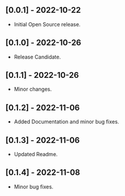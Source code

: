 ## [0.0.1] - 2022-10-22

* Initial Open Source release.

## [0.1.0] - 2022-10-26

* Release Candidate.

## [0.1.1] - 2022-10-26

* Minor changes.

## [0.1.2] - 2022-11-06

* Added Documentation and minor bug fixes.

## [0.1.3] - 2022-11-06

* Updated Readme.

## [0.1.4] - 2022-11-08

* Minor bug fixes.
